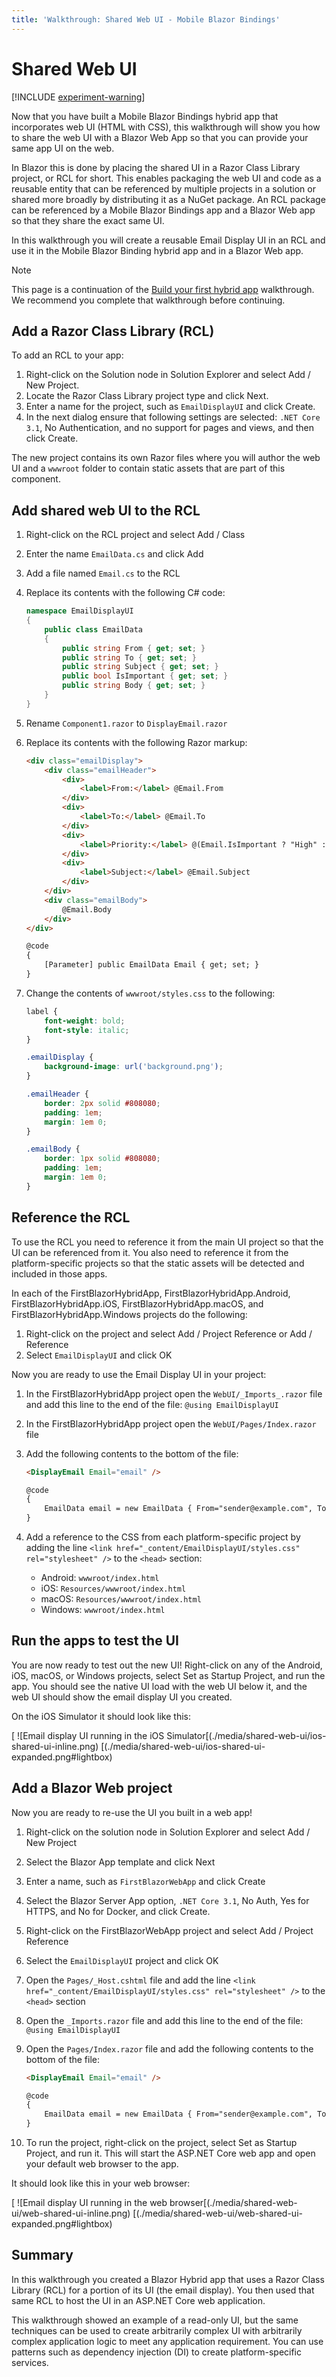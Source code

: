 ```yaml
---
title: 'Walkthrough: Shared Web UI - Mobile Blazor Bindings'
---
```


# Shared Web UI

[!INCLUDE [experiment-warning](../includes/experiment-warning.md)]

Now that you have built a Mobile Blazor Bindings hybrid app that incorporates web UI (HTML with CSS), this walkthrough will show you how to share the web UI with a Blazor Web App so that you can provide your same app UI on the web.

In Blazor this is done by placing the shared UI in a Razor Class Library project, or RCL for short. This enables packaging the web UI and code as a reusable entity that can be referenced by multiple projects in a solution or shared more broadly by distributing it as a NuGet package. An RCL  package can be referenced by a Mobile Blazor Bindings app and a Blazor Web app so that they share the exact same UI.

In this walkthrough you will create a reusable Email Display UI in an RCL and use it in the Mobile Blazor Binding hybrid app and in a Blazor Web app.

> [!NOTE]
> This page is a continuation of the [Build your first hybrid app](build-first-hybrid-app.md) walkthrough. We recommend you complete that walkthrough before continuing.

## Add a Razor Class Library (RCL)

To add an RCL to your app:

1. Right-click on the Solution node in Solution Explorer and select Add / New Project.
1. Locate the Razor Class Library project type and click Next.
1. Enter a name for the project, such as `EmailDisplayUI` and click Create.
1. In the next dialog ensure that following settings are selected: `.NET Core 3.1`, No Authentication, and no support for pages and views, and then click Create.

The new project contains its own Razor files where you will author the web UI and a `wwwroot` folder to contain static assets that are part of this component.

## Add shared web UI to the RCL

1. Right-click on the RCL project and select Add / Class
1. Enter the name `EmailData.cs` and click Add
1. Add a file named `Email.cs` to the RCL
1. Replace its contents with the following C# code:

    ```c#
    namespace EmailDisplayUI
    {
        public class EmailData
        {
            public string From { get; set; }
            public string To { get; set; }
            public string Subject { get; set; }
            public bool IsImportant { get; set; }
            public string Body { get; set; }
        }
    }
    ```

1. Rename `Component1.razor` to `DisplayEmail.razor`
1. Replace its contents with the following Razor markup:

    ```html
    <div class="emailDisplay">
        <div class="emailHeader">
            <div>
                <label>From:</label> @Email.From
            </div>
            <div>
                <label>To:</label> @Email.To
            </div>
            <div>
                <label>Priority:</label> @(Email.IsImportant ? "High" : "Normal")
            </div>
            <div>
                <label>Subject:</label> @Email.Subject
            </div>
        </div>
        <div class="emailBody">
            @Email.Body
        </div>
    </div>

    @code
    {
        [Parameter] public EmailData Email { get; set; }
    }
    ```

1. Change the contents of `wwwroot/styles.css` to the following:

    ```css
    label {
        font-weight: bold;
        font-style: italic;
    }

    .emailDisplay {
        background-image: url('background.png');
    }

    .emailHeader {
        border: 2px solid #808080;
        padding: 1em;
        margin: 1em 0;
    }

    .emailBody {
        border: 1px solid #808080;
        padding: 1em;
        margin: 1em 0;
    }
    ```

## Reference the RCL

To use the RCL you need to reference it from the main UI project so that the UI can be referenced from it. You also need to reference it from the platform-specific projects so that the static assets will be detected and included in those apps.

In each of the FirstBlazorHybridApp, FirstBlazorHybridApp.Android, FirstBlazorHybridApp.iOS, FirstBlazorHybridApp.macOS, and FirstBlazorHybridApp.Windows projects do the following:

1. Right-click on the project and select Add / Project Reference or Add / Reference
1. Select `EmailDisplayUI` and click OK

Now you are ready to use the Email Display UI in your project:

1. In the FirstBlazorHybridApp project open the `WebUI/_Imports_.razor` file and add this line to the end of the file: `@using EmailDisplayUI`
1. In the FirstBlazorHybridApp project open the `WebUI/Pages/Index.razor` file
1. Add the following contents to the bottom of the file:

    ```html
    <DisplayEmail Email="email" />

    @code
    {
        EmailData email = new EmailData { From="sender@example.com", To="recipient@example.com", IsImportant=true, Subject="Learn about Blazor", Body="Tutorials are wonderful!" };
    }
    ```

1. Add a reference to the CSS from each platform-specific project by adding the line `<link href="_content/EmailDisplayUI/styles.css" rel="stylesheet" />` to the `<head>` section:
    * Android: `wwwroot/index.html`
    * iOS: `Resources/wwwroot/index.html`
    * macOS: `Resources/wwwroot/index.html`
    * Windows: `wwwroot/index.html`

## Run the apps to test the UI

You are now ready to test out the new UI! Right-click on any of the Android, iOS, macOS, or Windows projects, select Set as Startup Project, and run the app. You should see the native UI load with the web UI below it, and the web UI should show the email display UI you created.

On the iOS Simulator it should look like this:

[ ![Email display UI running in the iOS Simulator[(./media/shared-web-ui/ios-shared-ui-inline.png) [(./media/shared-web-ui/ios-shared-ui-expanded.png#lightbox)

## Add a Blazor Web project

Now you are ready to re-use the UI you built in a web app!

1. Right-click on the solution node in Solution Explorer and select Add / New Project
1. Select the Blazor App template and click Next
1. Enter a name, such as `FirstBlazorWebApp` and click Create
1. Select the Blazor Server App option, `.NET Core 3.1`, No Auth, Yes for HTTPS, and No for Docker, and click Create.
1. Right-click on the FirstBlazorWebApp project and select Add / Project Reference
1. Select the `EmailDisplayUI` project and click OK
1. Open the `Pages/_Host.cshtml` file and add the line `<link href="_content/EmailDisplayUI/styles.css" rel="stylesheet" />` to the `<head>` section
1. Open the `_Imports.razor` file and add this line to the end of the file: `@using EmailDisplayUI`
1. Open the `Pages/Index.razor` file and add the following contents to the bottom of the file:

    ```html
    <DisplayEmail Email="email" />

    @code
    {
        EmailData email = new EmailData { From="sender@example.com", To="recipient@example.com", IsImportant=true, Subject="Learn about Blazor", Body="Tutorials are wonderful!" };
    }
    ```

1. To run the project, right-click on the project, select Set as Startup Project, and run it. This will start the ASP.NET Core web app and open your default web browser to the app.

It should look like this in your web browser:

[ ![Email display UI running in the web browser[(./media/shared-web-ui/web-shared-ui-inline.png) [(./media/shared-web-ui/web-shared-ui-expanded.png#lightbox)

## Summary

In this walkthrough you created a Blazor Hybrid app that uses a Razor Class Library (RCL) for a portion of its UI (the email display). You then used that same RCL to host the UI in an ASP.NET Core web application.

This walkthrough showed an example of a read-only UI, but the same techniques can be used to create arbitrarily complex UI with arbitrarily complex application logic to meet any application requirement. You can use patterns such as dependency injection (DI) to create platform-specific services.
